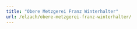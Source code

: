 ```yaml
---
title: "Obere Metzgerei Franz Winterhalter"
url: /elzach/obere-metzgerei-franz-winterhalter/
---
```

